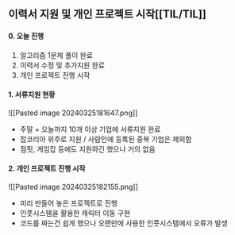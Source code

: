 ## 이력서 지원 및 개인 프로젝트 시작[[TIL/TIL]]
#### 0. 오늘 진행
1. 알고리즘 1문제 풀이 완료
2. 이력서 수정 및 추가지원 완료
3. 개인 프로젝트 진행 시작
#### 1. 서류지원 현황

![[Pasted image 20240325181647.png]]

- 주말 + 오늘까지 10개 이상 기업에 서류지원 완료
- 잡코리아 위주로 지원 / 사람인에 등록된 중복 기업은 제외함
- 점핏, 게임잡 등에도 지원하긴 했으나 거의 없음
#### 2. 개인 프로젝트 진행 시작
![[Pasted image 20240325182155.png]]

- 미리 만들어 놓은 프로젝트로 진행
- 인풋시스템을 활용한 캐릭터 이동 구현
- 코드를 짜는건 쉽게 했으나 오랜만에 사용한 인풋시스템에서 오류가 발생